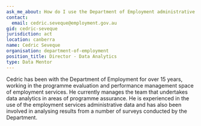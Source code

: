 ```yaml
---
ask_me_about: How do I use the Department of Employment administrative data?
contact:
  email: cedric.seveque@employment.gov.au
gid: cedric-seveque
jurisdiction: act
location: canberra
name: Cedric Seveque
organisation: department-of-employment
position_title: Director - Data Analytics
type: Data Mentor
---
```


Cedric has been with the Department of Employment for over 15 years, working in the programme evaluation and performance management space of employment services. He currently manages the team that undertakes data analytics in areas of programme assurance. He is experienced in the use of the employment services administrative data and has also been involved in analysing results from a number of surveys conducted by the Department.